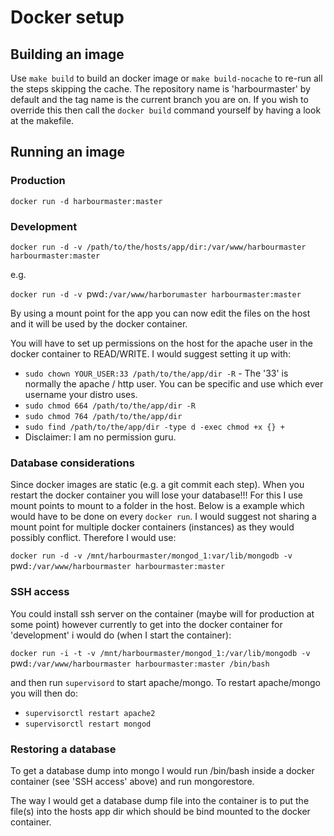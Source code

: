 Docker setup
============

Building an image
-----------------

Use `make build` to build an docker image or `make build-nocache` to
re-run all the steps skipping the cache. The repository name is
'harbourmaster' by default and the tag name is the current branch you
are on. If you wish to override this then call the `docker build`
command yourself by having a look at the makefile.

Running an image
----------------

### Production

`docker run -d harbourmaster:master`

### Development

`docker run -d -v /path/to/the/hosts/app/dir:/var/www/harbourmaster harbourmaster:master`

e.g.

`docker run -d -v `pwd`:/var/www/harborumaster harbourmaster:master`

By using a mount point for the app you can now edit the files on the host and it will
be used by the docker container.

You will have to set up permissions on the host for the apache user in the docker container
to READ/WRITE. I would suggest setting it up with:

- `sudo chown YOUR_USER:33 /path/to/the/app/dir -R` - The '33' is normally the apache / http 
   user. You can be specific and use which ever username your distro uses.
- `sudo chmod 664 /path/to/the/app/dir -R`
- `sudo chmod 764 /path/to/the/app/dir`
- `sudo find /path/to/the/app/dir -type d -exec chmod +x {} +`
- Disclaimer: I am no permission guru.

### Database considerations

Since docker images are static (e.g. a git commit each step). When you restart the docker container
you will lose your database!!! For this I use mount points to mount to a folder in the host. Below
is a example which would have to be done on every `docker run`. I would suggest not sharing a mount
point for multiple docker containers (instances) as they would possibly conflict. Therefore I would
use:

`docker run -d -v /mnt/harbourmaster/mongod_1:var/lib/mongodb -v `pwd`:/var/www/harbourmaster harbourmaster:master`

### SSH access

You could install ssh server on the container (maybe will for production at some point) however currently to get
into the docker container for 'development' i would do (when I start the container):

`docker run -i -t -v /mnt/harbourmaster/mongod_1:/var/lib/mongodb -v `pwd`:/var/www/harbourmaster harbourmaster:master /bin/bash`

and then run `supervisord` to start apache/mongo. To restart apache/mongo you will then do:

- `supervisorctl restart apache2`
- `supervisorctl restart mongod`

### Restoring a database

To get a database dump into mongo I would run /bin/bash inside a
docker container (see 'SSH access' above) and run mongorestore.

The way I would get a database dump file into the container
is to put the file(s) into the hosts app dir which should
be bind mounted to the docker container.
